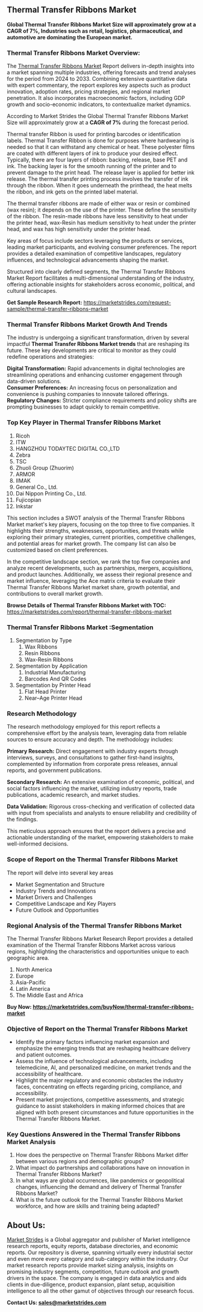<h2>Thermal Transfer Ribbons Market</h2>
<p><strong>Global Thermal Transfer Ribbons Market Size will approximately grow at a CAGR of 7%, Industries such as retail, logistics, pharmaceutical, and automotive are dominating the European market.</strong></p>
<h3>Thermal Transfer Ribbons Market Overview:</h3>
<p>The <a href="https://marketstrides.com/report/thermal-transfer-ribbons-market">Thermal Transfer Ribbons Market</a><strong>&nbsp;</strong>Report delivers in-depth insights into a market spanning multiple industries, offering forecasts and trend analyses for the period from 2024 to 2033. Combining extensive quantitative data with expert commentary, the report explores key aspects such as product innovation, adoption rates, pricing strategies, and regional market penetration. It also incorporates macroeconomic factors, including GDP growth and socio-economic indicators, to contextualize market dynamics.</p>
<p>According to Market Strides the Global Thermal Transfer Ribbons Market Size will approximately grow at a <strong>CAGR of 7%</strong> during the forecast period.</p>
<p>Thermal transfer Ribbon is used for printing barcodes or identification labels. Thermal Transfer Ribbon is done for purposes where hardwearing is needed so that it can withstand any chemical or heat. These polyester films are coated with different layers of ink to produce your desired effect. Typically, there are four layers of ribbon: backing, release, base PET and ink. The backing layer is for the smooth running of the printer and to prevent damage to the print head. The release layer is applied for better ink release. The thermal transfer printing process involves the transfer of ink through the ribbon. When it goes underneath the printhead, the heat melts the ribbon, and ink gets on the printed label material.</p>
<p>The thermal transfer ribbons are made of either wax or resin or combined (wax resin); it depends on the use of the printer. These define the sensitivity of the ribbon. The resin-made ribbons have less sensitivity to heat under the printer head, wax-Resin has medium sensitivity to heat under the printer head, and wax has high sensitivity under the printer head.</p>
<p>Key areas of focus include sectors leveraging the products or services, leading market participants, and evolving consumer preferences. The report provides a detailed examination of competitive landscapes, regulatory influences, and technological advancements shaping the market.</p>
<p>Structured into clearly defined segments, the&nbsp;Thermal Transfer Ribbons Market Report facilitates a multi-dimensional understanding of the industry, offering actionable insights for stakeholders across economic, political, and cultural landscapes.</p>
<p><strong>Get Sample Research Report:</strong> <a href="https://marketstrides.com/request-sample/thermal-transfer-ribbons-market">https://marketstrides.com/request-sample/thermal-transfer-ribbons-market</a></p>
<h3>Thermal Transfer Ribbons Market Growth And Trends</h3>
<p>The industry is undergoing a significant transformation, driven by several impactful <strong>Thermal Transfer Ribbons Market trends</strong>&nbsp;that are reshaping its future. These key developments are critical to monitor as they could redefine operations and strategies:</p>
<p><strong>Digital Transformation:</strong> Rapid advancements in digital technologies are streamlining operations and enhancing customer engagement through data-driven solutions.<br /><strong>Consumer Preferences:</strong> An increasing focus on personalization and convenience is pushing companies to innovate tailored offerings.<br /><strong>Regulatory Changes:</strong> Stricter compliance requirements and policy shifts are prompting businesses to adapt quickly to remain competitive.</p>
<h3>Top Key Player in Thermal Transfer Ribbons Market</h3>
<ol>
<li>Ricoh</li>
<li>ITW</li>
<li>HANGZHOU TODAYTEC DIGITAL CO.,LTD</li>
<li>Zebra</li>
<li>TSC</li>
<li>Zhuoli Group (Zhuorim)</li>
<li>ARMOR</li>
<li>IIMAK</li>
<li>General Co., Ltd.</li>
<li>Dai Nippon Printing Co., Ltd.</li>
<li>Fujicopian</li>
<li>Inkstar</li>
</ol>
<p>This section includes a SWOT analysis of the Thermal Transfer Ribbons Market market's key players, focusing on the top three to five companies. It highlights their strengths, weaknesses, opportunities, and threats while exploring their primary strategies, current priorities, competitive challenges, and potential areas for market growth. The company list can also be customized based on client preferences.</p>
<p>In the competitive landscape section, we rank the top five companies and analyze recent developments, such as partnerships, mergers, acquisitions, and product launches. Additionally, we assess their regional presence and market influence, leveraging the Ace matrix criteria to evaluate their Thermal Transfer Ribbons Market market share, growth potential, and contributions to overall market growth.</p>
<p><strong>Browse Details of Thermal Transfer Ribbons Market with TOC:</strong> <a href="https://marketstrides.com/report/thermal-transfer-ribbons-market">https://marketstrides.com/report/thermal-transfer-ribbons-market</a></p>
<h3>Thermal Transfer Ribbons Market :Segmentation</h3>
<ol>
<li>Segmentation by Type
<ol>
<li>Wax Ribbons</li>
<li>Resin Ribbons</li>
<li>Wax-Resin Ribbons</li>
</ol>
</li>
<li>Segmentation by Application
<ol>
<li>Industrial Manufacturing</li>
<li>Barcodes And QR Codes</li>
</ol>
</li>
<li>Segmentation by Printer Head
<ol>
<li>Flat Head Printer</li>
<li>Near&ndash;Age Printer Head</li>
</ol>
</li>
</ol>
<h3>Research Methodology</h3>
<p>The research methodology employed for this report reflects a comprehensive effort by the analysis team, leveraging data from reliable sources to ensure accuracy and depth. The methodology includes:</p>
<p><strong>Primary Research:</strong> Direct engagement with industry experts through interviews, surveys, and consultations to gather first-hand insights, complemented by information from corporate press releases, annual reports, and government publications.</p>
<p><strong>Secondary Research:</strong> An extensive examination of economic, political, and social factors influencing the market, utilizing industry reports, trade publications, academic research, and market studies.</p>
<p><strong>Data Validation:</strong> Rigorous cross-checking and verification of collected data with input from specialists and analysts to ensure reliability and credibility of the findings.</p>
<p>This meticulous approach ensures that the report delivers a precise and actionable understanding of the market, empowering stakeholders to make well-informed decisions.</p>
<h3>Scope of Report on the Thermal Transfer Ribbons Market</h3>
<p>The report will delve into several key areas</p>
<ul>
<li>Market Segmentation and Structure</li>
<li>Industry Trends and Innovations</li>
<li>Market Drivers and Challenges</li>
<li>Competitive Landscape and Key Players</li>
<li>Future Outlook and Opportunities</li>
</ul>
<h3>Regional Analysis of the Thermal Transfer Ribbons Market</h3>
<p>The Thermal Transfer Ribbons Market Research Report provides a detailed examination of the Thermal Transfer Ribbons Market across various regions, highlighting the characteristics and opportunities unique to each geographic area.</p>
<ol>
<li>North America</li>
<li>Europe</li>
<li>Asia-Pacific</li>
<li>Latin America</li>
<li>The Middle East and Africa</li>
</ol>
<p><strong>Buy Now:&nbsp;<a href="https://marketstrides.com/buyNow/thermal-transfer-ribbons-market">https://marketstrides.com/buyNow/thermal-transfer-ribbons-market</a></strong></p>
<h3><strong>Objective of Report on the Thermal Transfer Ribbons Market</strong></h3>
<ul>
<li>Identify the primary factors influencing market expansion and emphasize the emerging trends that are reshaping healthcare delivery and patient outcomes.</li>
<li>Assess the influence of technological advancements, including telemedicine, AI, and personalized medicine, on market trends and the accessibility of healthcare.</li>
<li>Highlight the major regulatory and economic obstacles the industry faces, concentrating on effects regarding pricing, compliance, and accessibility.</li>
<li>Present market projections, competitive assessments, and strategic guidance to assist stakeholders in making informed choices that are aligned with both present circumstances and future opportunities in the Thermal Transfer Ribbons Market.</li>
</ul>
<h3>Key Questions Answered in the&nbsp;Thermal Transfer Ribbons Market&nbsp;Analysis</h3>
<ol>
<li>How does the perspective on Thermal Transfer Ribbons Market differ between various regions and demographic groups?</li>
<li>What impact do partnerships and collaborations have on innovation in Thermal Transfer Ribbons Market?</li>
<li>In what ways are global occurrences, like pandemics or geopolitical changes, influencing the demand and delivery of Thermal Transfer Ribbons Market?</li>
<li>What is the future outlook for the Thermal Transfer Ribbons Market workforce, and how are skills and training being adapted?</li>
</ol>
<h2>About Us:</h2>
<p><a href="https://marketstrides.com/">Market Strides</a> is a Global aggregator and publisher of Market intelligence research reports, equity reports, database directories, and economic reports. Our repository is diverse, spanning virtually every industrial sector and even more every category and sub-category within the industry. Our market research reports provide market sizing analysis, insights on promising industry segments, competition, future outlook and growth drivers in the space. The company is engaged in data analytics and aids clients in due-diligence, product expansion, plant setup, acquisition intelligence to all the other gamut of objectives through our research focus.</p>
<p><strong>Contact Us: <a href="mailto:sales@marketstrides.com">sales@marketstrides.com</a></strong></p>
